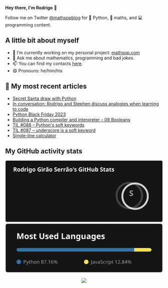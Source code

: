 **Hey there, I'm Rodrigo** 👋

Follow me on Twitter [@mathsppblog][twitter] for 🐍 Python, 🧠 maths, and 💻 programming content.


## A little bit about myself

- 🔭 I’m currently working on my personal project: [mathspp.com](https://mathspp.com)
- 💬 Ask me about mathematics, programming and bad jokes.
- 📫 You can find my contacts [here](https://mathspp.com/about#contacts).
- 😄 Pronouns: he/him/his


## 📖 My most recent articles

<!-- BLOG-POST-LIST:START -->
- [Secret Santa draw with Python](https://mathspp.com/blog/secret-santa-draw-with-python)
- [In conversation: Rodrigo and Stephen discuss analogies when learning to code](https://mathspp.com/blog/in-conversation-rodrigo-and-stephen-on-analogies)
- [Python Black Friday 2023](https://mathspp.com/blog/python-black-friday-2023)
- [Building a Python compiler and interpreter – 08 Booleans](https://mathspp.com/blog/building-a-python-compiler-and-interpreter-08-booleans)
- [TIL #088 – Python&#39;s soft keywords](https://mathspp.com/blog/til/pythons-soft-keywords)
- [TIL #087 – underscore is a soft keyword](https://mathspp.com/blog/til/underscore-is-a-soft-keyword)
- [Single-line calculator](https://mathspp.com/blog/single-line-calculator)
<!-- BLOG-POST-LIST:END -->


##  My GitHub activity stats

<!-- Thanks to ofek! -->

<img src="general_stats.svg" alt="GitHub Statistics" loading="lazy">

<img src="language_stats.svg" alt="Top Languages" loading="lazy">

<p align='center'><img src='https://visitor-badge.laobi.icu/badge?page_id=RodrigoGiraoSerrao'></p>

[twitter]: https://twitter.com/mathsppblog

